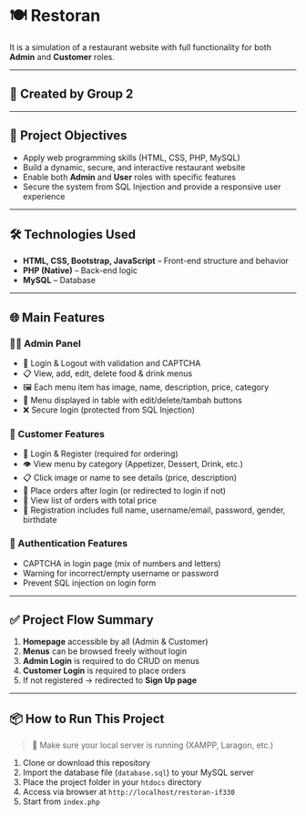 # 🍽️ Restoran

It is a simulation of a restaurant website with full functionality for both **Admin** and **Customer** roles.

---

## 👥 Created by Group 2

---

## 🎯 Project Objectives

- Apply web programming skills (HTML, CSS, PHP, MySQL)
- Build a dynamic, secure, and interactive restaurant website
- Enable both **Admin** and **User** roles with specific features
- Secure the system from SQL Injection and provide a responsive user experience

---

## 🛠️ Technologies Used

- **HTML, CSS, Bootstrap, JavaScript** – Front-end structure and behavior
- **PHP (Native)** – Back-end logic
- **MySQL** – Database

---

## 🌐 Main Features

### 🧑‍🍳 Admin Panel
- 🔐 Login & Logout with validation and CAPTCHA
- 📋 View, add, edit, delete food & drink menus
- 🖼️ Each menu item has image, name, description, price, category
- 🧾 Menu displayed in table with edit/delete/tambah buttons
- ❌ Secure login (protected from SQL Injection)

### 👤 Customer Features
- 🔐 Login & Register (required for ordering)
- 👁️ View menu by category (Appetizer, Dessert, Drink, etc.)
- 📋 Click image or name to see details (price, description)
- 🛒 Place orders after login (or redirected to login if not)
- 📝 View list of orders with total price
- 🧾 Registration includes full name, username/email, password, gender, birthdate

### 🔐 Authentication Features
- CAPTCHA in login page (mix of numbers and letters)
- Warning for incorrect/empty username or password
- Prevent SQL injection on login form

---

## ✅ Project Flow Summary

1. **Homepage** accessible by all (Admin & Customer)
2. **Menus** can be browsed freely without login
3. **Admin Login** is required to do CRUD on menus
4. **Customer Login** is required to place orders
5. If not registered → redirected to **Sign Up page**

---

## 📦 How to Run This Project

> 📝 Make sure your local server is running (XAMPP, Laragon, etc.)

1. Clone or download this repository
2. Import the database file (`database.sql`) to your MySQL server
3. Place the project folder in your `htdocs` directory
4. Access via browser at `http://localhost/restoran-if330`
5. Start from `index.php`

